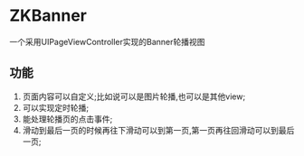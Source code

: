 #  ZKBanner

一个采用UIPageViewController实现的Banner轮播视图

## 功能
1. 页面内容可以自定义;比如说可以是图片轮播,也可以是其他view;
2. 可以实现定时轮播;
3. 能处理轮播页的点击事件;
4. 滑动到最后一页的时候再往下滑动可以到第一页,第一页再往回滑动可以到最后一页;
